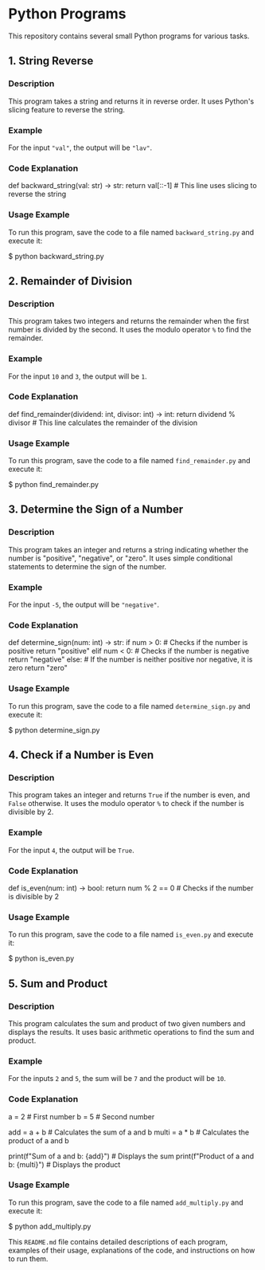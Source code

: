 # Python Programs

This repository contains several small Python programs for various tasks.

## 1. String Reverse

### Description
This program takes a string and returns it in reverse order. It uses Python's slicing feature to reverse the string.

### Example
For the input `"val"`, the output will be `"lav"`.

### Code Explanation

def backward_string(val: str) -> str:
    return val[::-1]  # This line uses slicing to reverse the string

### Usage Example
To run this program, save the code to a file named `backward_string.py` and execute it:

$ python backward_string.py

## 2. Remainder of Division

### Description
This program takes two integers and returns the remainder when the first number is divided by the second. It uses the modulo operator `%` to find the remainder.

### Example
For the input `10` and `3`, the output will be `1`.

### Code Explanation

def find_remainder(dividend: int, divisor: int) -> int:
    return dividend % divisor  # This line calculates the remainder of the division

### Usage Example
To run this program, save the code to a file named `find_remainder.py` and execute it:

$ python find_remainder.py

## 3. Determine the Sign of a Number

### Description
This program takes an integer and returns a string indicating whether the number is "positive", "negative", or "zero". It uses simple conditional statements to determine the sign of the number.

### Example
For the input `-5`, the output will be `"negative"`.

### Code Explanation

def determine_sign(num: int) -> str:
    if num > 0:  # Checks if the number is positive
        return "positive"
    elif num < 0:  # Checks if the number is negative
        return "negative"
    else:  # If the number is neither positive nor negative, it is zero
        return "zero"

### Usage Example
To run this program, save the code to a file named `determine_sign.py` and execute it:

$ python determine_sign.py

## 4. Check if a Number is Even

### Description
This program takes an integer and returns `True` if the number is even, and `False` otherwise. It uses the modulo operator `%` to check if the number is divisible by 2.

### Example
For the input `4`, the output will be `True`.

### Code Explanation

def is_even(num: int) -> bool:
    return num % 2 == 0  # Checks if the number is divisible by 2

### Usage Example
To run this program, save the code to a file named `is_even.py` and execute it:

$ python is_even.py

## 5. Sum and Product

### Description
This program calculates the sum and product of two given numbers and displays the results. It uses basic arithmetic operations to find the sum and product.

### Example
For the inputs `2` and `5`, the sum will be `7` and the product will be `10`.

### Code Explanation

a = 2  # First number
b = 5  # Second number

add = a + b  # Calculates the sum of a and b
multi = a * b  # Calculates the product of a and b

print(f"Sum of a and b: {add}")  # Displays the sum
print(f"Product of a and b: {multi}")  # Displays the product

### Usage Example
To run this program, save the code to a file named `add_multiply.py` and execute it:

$ python add_multiply.py

This `README.md` file contains detailed descriptions of each program, examples of their usage, explanations of the code, and instructions on how to run them.

